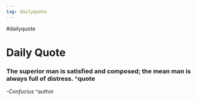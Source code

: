 ```yaml
---
tag: dailyquote
---
```


#dailyquote

# Daily Quote

### The superior man is satisfied and composed; the mean man is always full of distress. ^quote
*-Confucius* ^author
